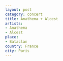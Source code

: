 ```yaml
---
layout: post
category: concert
title: Anathema + Alcest
artists: 
- Anathema
- Alcest
place: 
- Bataclan
country: France
city: Paris
---
```


